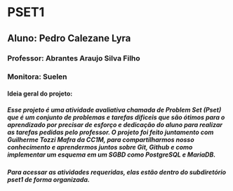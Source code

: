 # PSET1
## Aluno: Pedro Calezane Lyra
### Professor: Abrantes Araujo Silva Filho
### Monitora: Suelen
#### Ideia geral do projeto:
##### Esse projeto é uma atividade avaliativa chamada de Problem Set (Pset) que é um conjunto de problemas e tarefas dificeis que são ótimos para o aprendizado por precisar de esforço e dedicação do aluno para realizar as tarefas pedidas pelo professor.  O projeto foi feito juntamento com Guilherme Tozzi Mafra da CC1M, para compartilharmos nosso conhecimento e aprendermos juntos sobre Git, Github e como implementar um esquema em um SGBD como PostgreSQL e MariaDB.
##### Para acessar as atividades requeridas, elas estão dentro do subdiretório *pset1* de forma organizada.

